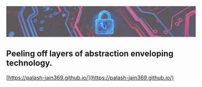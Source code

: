 
<img src="https://github.com/Palash-Jain369/Palash-Jain369/blob/main/Banner_Cropped.jpeg"/>

## Peeling off layers of abstraction enveloping technology.


[https://palash-jain369.github.io/](https://palash-jain369.github.io/)




